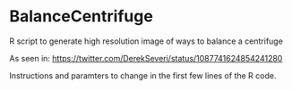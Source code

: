 # BalanceCentrifuge
R script to generate high resolution image of ways to balance a centrifuge

As seen in:
https://twitter.com/DerekSeveri/status/1087741624854241280

Instructions and paramters to change in the first few lines of the R code. 


